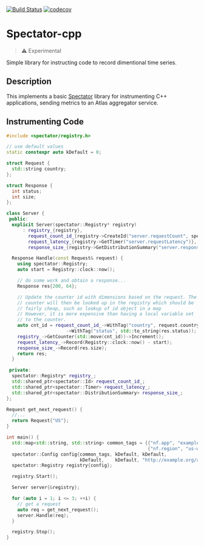 [![Build Status](https://travis-ci.org/Netflix/spectator-cpp.svg?branch=master)](https://travis-ci.org/Netflix/spectator-cpp)
[![codecov](https://codecov.io/gh/Netflix/spectator-cpp/branch/master/graph/badge.svg)](https://codecov.io/gh/Netflix/spectator-cpp)

# Spectator-cpp

> :warning: Experimental

Simple library for instructing code to record dimentional time series.

## Description

This implements a basic [Spectator](https://github.com/Netflix/spectator) library
for instrumenting C++ applications, sending metrics to an Atlas aggregator service.

## Instrumenting Code

```C++
#include <spectator/registry.h>

// use default values
static constexpr auto kDefault = 0;

struct Request {
  std::string country;
};

struct Response {
  int status;
  int size;
};

class Server {
 public:
  explicit Server(spectator::Registry* registry)
      : registry_{registry},
        request_count_id_{registry->CreateId("server.requestCount", spectator::Tags{})},
        request_latency_{registry->GetTimer("server.requestLatency")},
        response_size_{registry->GetDistributionSummary("server.responseSizes")} {}

  Response Handle(const Request& request) {
    using spectator::Registry;
    auto start = Registry::clock::now();

    // do some work and obtain a response...
    Response res{200, 64};

    // Update the counter id with dimensions based on the request. The
    // counter will then be looked up in the registry which should be
    // fairly cheap, such as lookup of id object in a map
    // However, it is more expensive than having a local variable set
    // to the counter.
    auto cnt_id = request_count_id_->WithTag("country", request.country)
                      ->WithTag("status", std::to_string(res.status));
    registry_->GetCounter(std::move(cnt_id))->Increment();
    request_latency_->Record(Registry::clock::now() - start);
    response_size_->Record(res.size);
    return res;
  }

 private:
  spectator::Registry* registry_;
  std::shared_ptr<spectator::Id> request_count_id_;
  std::shared_ptr<spectator::Timer> request_latency_;
  std::shared_ptr<spectator::DistributionSummary> response_size_;
};

Request get_next_request() {
  //...
  return Request{"US"};
}

int main() {
  std::map<std::string, std::string> common_tags = {{"nf.app", "example"},
                                                    {"nf.region", "us-west-1"}};
  spectator::Config config{common_tags, kDefault, kDefault,
                           kDefault,    kDefault, "http://example.org/api/v1/publish"};
  spectator::Registry registry{config};

  registry.Start();

  Server server{&registry};

  for (auto i = 1; i <= 3; ++i) {
    // get a request
    auto req = get_next_request();
    server.Handle(req);
  }

  registry.Stop();
}
```
